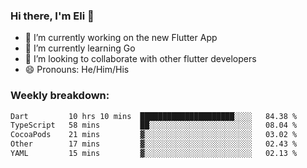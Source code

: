 ### Hi there, I'm Eli 👋
- 🔭 I’m currently working on the new Flutter App
- 🌱 I’m currently learning Go
- 🦄 I’m looking to collaborate with other flutter developers
- 😄 Pronouns: He/Him/His

### Weekly breakdown:
<!--START_SECTION:waka-->

```txt
Dart         10 hrs 10 mins  █████████████████████░░░░   84.38 %
TypeScript   58 mins         ██░░░░░░░░░░░░░░░░░░░░░░░   08.04 %
CocoaPods    21 mins         ▓░░░░░░░░░░░░░░░░░░░░░░░░   03.02 %
Other        17 mins         ▓░░░░░░░░░░░░░░░░░░░░░░░░   02.43 %
YAML         15 mins         ▓░░░░░░░░░░░░░░░░░░░░░░░░   02.13 %
```

<!--END_SECTION:waka-->

